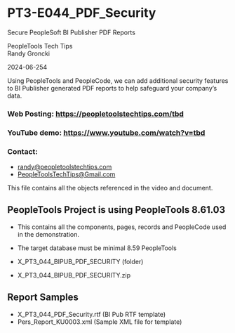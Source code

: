 # PT3-E044_PDF_Security
Secure PeopleSoft BI Publisher PDF Reports

PeopleTools Tech Tips    
Randy Groncki

2024-06-254

Using PeopleTools and PeopleCode, we can add additional security features to BI Publisher generated PDF reports to help safeguard your company’s data.

### Web Posting: https://peopletoolstechtips.com/tbd

### YouTube demo: https://www.youtube.com/watch?v=tbd

### Contact:  
* randy@peopletoolstechtips.com  
* PeopleToolsTechTips@Gmail.com

This file contains all the objects referenced in the video and document.

## PeopleTools Project is using PeopleTools 8.61.03
  * This contains all the components, pages, records and PeopleCode used in the demonstration.
  * The target database must be minimal 8.59 PeopleTools

* X_PT3_044_BIPUB_PDF_SECURITY (folder)  
* X_PT3_044_BIPUB_PDF_SECURITY.zip

## Report Samples
* X_PT3_044_PDF_Security.rtf  (BI Pub RTF template)
* Pers_Report_KU0003.xml  (Sample XML file for template)
